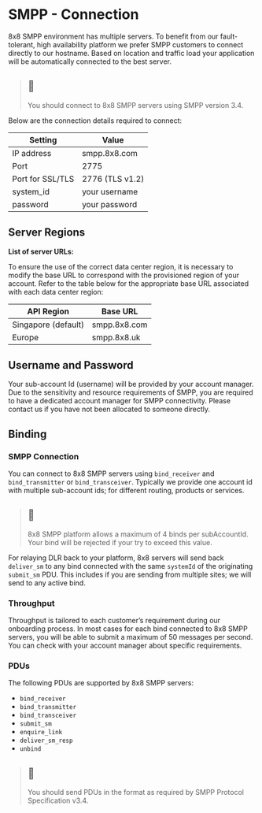 # SMPP - Connection

8x8 SMPP environment has multiple servers. To benefit from our fault-tolerant, high availability platform we prefer SMPP customers to connect directly to our hostname. Based on location and traffic load your application will be automatically connected to the best server.



> 📘
> -
> 
> You should connect to 8x8 SMPP servers using SMPP version 3.4.
> 
> 


Below are the connection details required to connect:




| Setting | Value |
| --- | --- |
| IP address | smpp.8x8.com |
| Port | 2775 |
| Port for SSL/TLS | 2776 (TLS v1.2) |
| system\_id | your username |
| password | your password |


## Server Regions


**List of server URLs:**


To ensure the use of the correct data center region, it is necessary to modify the base URL to correspond with the provisioned region of your account. Refer to the table below for the appropriate base URL associated with each data center region:




| API Region | Base URL |
| --- | --- |
| Singapore (default) | smpp.8x8.com |
| Europe | smpp.8x8.uk |


## Username and Password


Your sub-account Id (username) will be provided by your account manager. Due to the sensitivity and resource requirements of SMPP, you are required to have a dedicated account manager for SMPP connectivity. Please contact us if you have not been allocated to someone directly.


## Binding


### SMPP Connection


You can connect to 8x8 SMPP servers using `bind_receiver` and `bind_transmitter` or `bind_transceiver`. Typically we provide one account id with multiple sub-account ids; for different routing, products or services. 



> 🚧
> -
> 
> 8x8 SMPP platform allows a maximum of 4 binds per subAccountId. Your bind will be rejected if your try to exceed this value.
> 
> 


For relaying DLR back to your platform, 8x8 servers will send back `deliver_sm` to any bind connected with the same `systemId` of the originating `submit_sm` PDU. This includes if you are sending from multiple sites; we will send to any active bind.


### Throughput


Throughput is tailored to each customer’s requirement during our onboarding process. In most cases for each bind connected to 8x8 SMPP servers, you will be able to submit a maximum of 50 messages per second. You can check with your account manager about specific requirements.


### PDUs


The following PDUs are supported by 8x8 SMPP servers:


* `bind_receiver`
* `bind_transmitter`
* `bind_transceiver`
* `submit_sm`
* `enquire_link`
* `deliver_sm_resp`
* `unbind`



> 📘
> -
> 
> You should send PDUs in the format as required by SMPP Protocol Specification v3.4.
> 
> 
